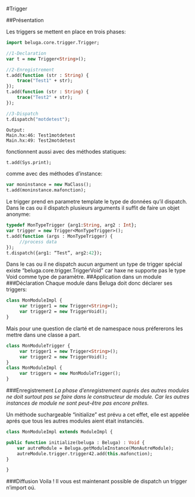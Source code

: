 #Trigger

##Présentation

Les triggers se mettent en place en trois phases:

```haxe
import beluga.core.trigger.Trigger;

//1-Declaration
var t = new Trigger<String>();

//2-Enregistrement
t.add(function (str : String) {
	trace("Test1" + str);
});
t.add(function (str : String) {
	trace("Test2" + str);
});

//3-Dispatch
t.dispatch("motdetest");
```

```
Output:
Main.hx:46: Test1motdetest
Main.hx:49: Test2motdetest
```

fonctionnent aussi avec des méthodes statiques:

```haxe
t.add(Sys.print);
```

comme avec des méthodes d’instance:

```haxe
var moninstance = new MaClass();
t.add(moninstance.mafonction);
```

Le trigger prend en parametre template le type de données qu’il dispatch. Dans le cas ou il dispatch plusieurs arguments il suffit de faire un objet anonyme:

```haxe
typedef MonTypeTrigger {arg1:String, arg2 : Int};
var trigger = new Trigger<MonTypeTrigger>();
t.add(function (args : MonTypeTrigger) {
     //process data
});
t.dispatch({arg1: “Test”, arg2:42});
```

Dans le cas ou il ne dispatch aucun argument un type de trigger spécial existe “beluga.core.trigger.TriggerVoid” car haxe ne supporte pas le type Void comme type de paramètre.
##Application dans un module
###Déclaration
Chaque module dans Beluga doit donc déclarer ses triggers:

```haxe
class MonModuleImpl {
     var trigger1 = new Trigger<String>();
     var trigger2 = new TriggerVoid();
}
```

Mais pour une question de clarté et de namespace nous préfererons les mettre dans une classe a part.

```haxe
class MonModuleTrigger {
     var trigger1 = new Trigger<String>();
     var trigger2 = new TriggerVoid();
}
class MonModuleImpl {
     var triggers = new MonModuleTrigger();
}
```

###Enregistrement
*La phase d’enregistrement auprés des autres modules ne doit surtout pas se faire dans le constructeur de module. Car les autres instances de module ne sont peut-être pas encore prêtes.*

Un méthode suchargeable “initialize” est prévu a cet effet, elle est appelée aprés que tous les autres modules aient était instanciés.

```haxe
class MonModuleImpl extends ModuleImpl {

public function initialize(beluga : Beluga) : Void {
    var autreModule = Beluga.getModuleInstance(MonAutreModule);
    autreModule.trigger.trigger42.add(this.mafonction);
}

}
```
###Diffusion
Voila ! Il vous est maintenant possible de dispatch un trigger n’import oú.

